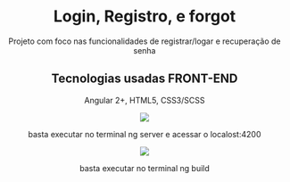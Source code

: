 <h1 align="center"> Login, Registro, e forgot </h1>
<p align="center"> Projeto com foco nas funcionalidades de registrar/logar e recuperação de senha </p>

<h2 align="center"> Tecnologias usadas <span>FRONT-END</span> </h2>
<p align="center"> Angular 2+, HTML5, CSS3/SCSS </p>

<p align="center">
<img src="https://img.shields.io/static/v1?label=angular&message=SERVE&color=red&style=for-the-badge&logo=ANGULAR"/>
</p>
<p align="center"> basta executar no terminal ng server e acessar o localost:4200 </p>

<p align="center">
<img src="https://img.shields.io/static/v1?label=angular&message=BUILD&color=red&style=for-the-badge&logo=ANGULAR"/>
</p>
<p align="center"> basta executar no terminal ng build </p>

